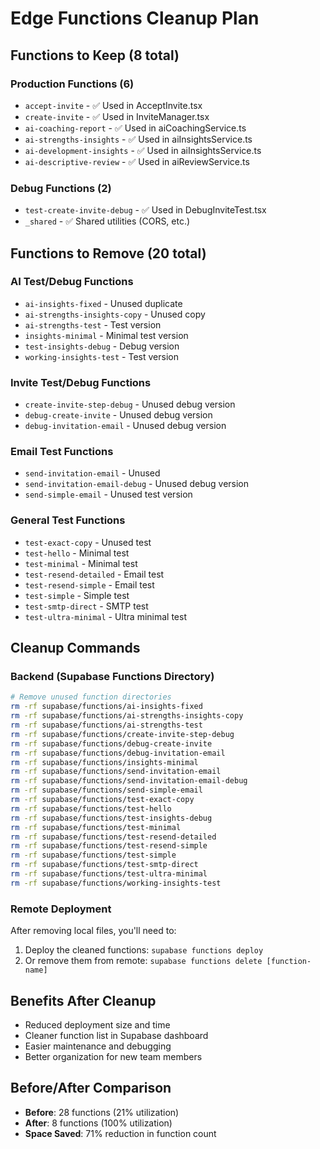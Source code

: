 # Edge Functions Cleanup Plan

## Functions to Keep (8 total)

### Production Functions (6)
- `accept-invite` - ✅ Used in AcceptInvite.tsx
- `create-invite` - ✅ Used in InviteManager.tsx
- `ai-coaching-report` - ✅ Used in aiCoachingService.ts
- `ai-strengths-insights` - ✅ Used in aiInsightsService.ts
- `ai-development-insights` - ✅ Used in aiInsightsService.ts
- `ai-descriptive-review` - ✅ Used in aiReviewService.ts

### Debug Functions (2)
- `test-create-invite-debug` - ✅ Used in DebugInviteTest.tsx
- `_shared` - ✅ Shared utilities (CORS, etc.)

## Functions to Remove (20 total)

### AI Test/Debug Functions
- `ai-insights-fixed` - Unused duplicate
- `ai-strengths-insights-copy` - Unused copy
- `ai-strengths-test` - Test version
- `insights-minimal` - Minimal test version
- `test-insights-debug` - Debug version
- `working-insights-test` - Test version

### Invite Test/Debug Functions  
- `create-invite-step-debug` - Unused debug version
- `debug-create-invite` - Unused debug version
- `debug-invitation-email` - Unused debug version

### Email Test Functions
- `send-invitation-email` - Unused
- `send-invitation-email-debug` - Unused debug version
- `send-simple-email` - Unused test version

### General Test Functions
- `test-exact-copy` - Unused test
- `test-hello` - Minimal test
- `test-minimal` - Minimal test  
- `test-resend-detailed` - Email test
- `test-resend-simple` - Email test
- `test-simple` - Simple test
- `test-smtp-direct` - SMTP test
- `test-ultra-minimal` - Ultra minimal test

## Cleanup Commands

### Backend (Supabase Functions Directory)
```bash
# Remove unused function directories
rm -rf supabase/functions/ai-insights-fixed
rm -rf supabase/functions/ai-strengths-insights-copy
rm -rf supabase/functions/ai-strengths-test
rm -rf supabase/functions/create-invite-step-debug
rm -rf supabase/functions/debug-create-invite
rm -rf supabase/functions/debug-invitation-email
rm -rf supabase/functions/insights-minimal
rm -rf supabase/functions/send-invitation-email
rm -rf supabase/functions/send-invitation-email-debug
rm -rf supabase/functions/send-simple-email
rm -rf supabase/functions/test-exact-copy
rm -rf supabase/functions/test-hello
rm -rf supabase/functions/test-insights-debug
rm -rf supabase/functions/test-minimal
rm -rf supabase/functions/test-resend-detailed
rm -rf supabase/functions/test-resend-simple
rm -rf supabase/functions/test-simple
rm -rf supabase/functions/test-smtp-direct
rm -rf supabase/functions/test-ultra-minimal
rm -rf supabase/functions/working-insights-test
```

### Remote Deployment
After removing local files, you'll need to:
1. Deploy the cleaned functions: `supabase functions deploy`
2. Or remove them from remote: `supabase functions delete [function-name]`

## Benefits After Cleanup
- Reduced deployment size and time
- Cleaner function list in Supabase dashboard
- Easier maintenance and debugging
- Better organization for new team members

## Before/After Comparison
- **Before**: 28 functions (21% utilization)
- **After**: 8 functions (100% utilization)
- **Space Saved**: 71% reduction in function count
